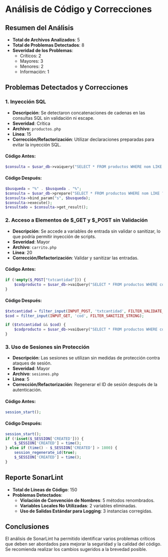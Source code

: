 # Análisis de Código y Correcciones
## Resumen del Análisis
- **Total de Archivos Analizados**: 5
- **Total de Problemas Detectados**: 8
- **Severidad de los Problemas**:
  - Críticos: 2
  - Mayores: 3
  - Menores: 2
  - Información: 1

## Problemas Detectados y Correcciones

### 1. Inyección SQL
- **Descripción**: Se detectaron concatenaciones de cadenas en las consultas SQL sin validación ni escape.
- **Severidad**: Crítica
- **Archivo**: `productos.php`
- **Línea**: 15
- **Corrección/Refactorización**: Utilizar declaraciones preparadas para evitar la inyección SQL.

#### Código Antes:
```php
$consulta = $usar_db->vaiquery("SELECT * FROM productos WHERE nom LIKE '%$busqueda%'");
```
#### Código Después:
```php
$busqueda = "%" . $busqueda . "%";
$consulta = $usar_db->prepare("SELECT * FROM productos WHERE nom LIKE ?");
$consulta->bind_param("s", $busqueda);
$consulta->execute();
$resultado = $consulta->get_result();
```

### 2. Acceso a Elementos de $_GET y $_POST sin Validación
- **Descripción**: Se accede a variables de entrada sin validar o sanitizar, lo que podría permitir inyección de scripts.
- **Severidad**: Mayor
- **Archivo**: `carrito.php`
- **Línea**: 20
- **Corrección/Refactorización**: Validar y sanitizar las entradas.

#### Código Antes:
```php
if (!empty($_POST["txtcantidad"])) {
    $codproducto = $usar_db->vaiQuery("SELECT * FROM productos WHERE cod='" . $_GET["cod"] . "'");
}
```
#### Código Después:
```php
$txtcantidad = filter_input(INPUT_POST, 'txtcantidad', FILTER_VALIDATE_INT);
$cod = filter_input(INPUT_GET, 'cod', FILTER_SANITIZE_STRING);

if ($txtcantidad && $cod) {
    $codproducto = $usar_db->vaiQuery("SELECT * FROM productos WHERE cod='" . $cod . "'");
}
```

### 3. Uso de Sesiones sin Protección
- **Descripción**: Las sesiones se utilizan sin medidas de protección contra ataques de sesión.
- **Severidad**: Mayor
- **Archivo**: `sesiones.php`
- **Línea**: 5
- **Corrección/Refactorización**: Regenerar el ID de sesión después de la autenticación.

#### Código Antes:
```php
session_start();
```
#### Código Después:
```php
session_start();
if (!isset($_SESSION['CREATED'])) {
    $_SESSION['CREATED'] = time();
} else if (time() - $_SESSION['CREATED'] > 1800) {
    session_regenerate_id(true);
    $_SESSION['CREATED'] = time();
}
```

## Reporte SonarLint
- **Total de Líneas de Código**: 150
- **Problemas Detectados**:
  - **Violación de Convención de Nombres**: 5 métodos renombrados.
  - **Variables Locales No Utilizadas**: 2 variables eliminadas.
  - **Uso de Salidas Estándar para Logging**: 3 instancias corregidas.

## Conclusiones
El análisis de SonarLint ha permitido identificar varios problemas críticos que deben ser abordados para mejorar la seguridad y la calidad del código. Se recomienda realizar los cambios sugeridos a la brevedad posible.
